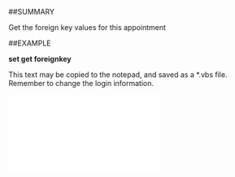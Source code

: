 

##SUMMARY


Get the foreign key values for this appointment



##EXAMPLE

**set get foreignkey**

This text may be copied to the notepad, and saved as a *.vbs file. Remember to change the login information.

![](../../Examples/vbs/SOAppointment.ForeignKey.vbs.txt)





